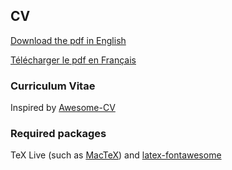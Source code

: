 ## CV

[Download the pdf in English](http://alexgervais.github.io/CV_Alexandre_Gervais_en.pdf)

[Télécharger le pdf en Français](http://alexgervais.github.io/CV_Alexandre_Gervais_fr.pdf)

### Curriculum Vitae

Inspired by [Awesome-CV](https://github.com/posquit0/Awesome-CV)

### Required packages
TeX Live (such as [MacTeX](http://www.tug.org/mactex/mactex-download.html)) and [latex-fontawesome](https://github.com/plorcupine/latex-fontawesome)